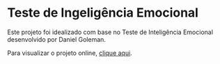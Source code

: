 # Teste de Ingeligência Emocional

Este projeto foi idealizado com base no Teste de Inteligência Emocional desenvolvido por Daniel Goleman.

Para visualizar o projeto online, [clique aqui](http://psicologia.ronanflavio.com.br).
